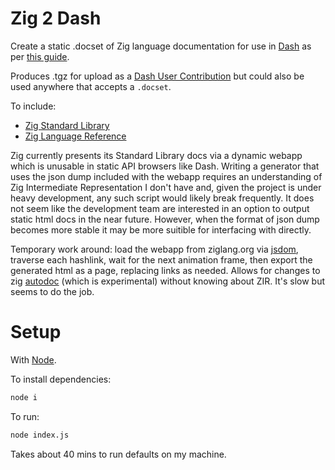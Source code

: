 # Zig 2 Dash

Create a static .docset of Zig language documentation for use in [Dash](https://kapeli.com/dash) as per [this guide](https://kapeli.com/docsets#dashDocset).

Produces .tgz for upload as a [Dash User Contribution](https://github.com/Kapeli/Dash-User-Contributions) but could also be used anywhere that accepts a `.docset`.

To include:
- [Zig Standard Library](https://ziglang.org/documentation/master/std/)
- [Zig Language Reference](https://ziglang.org/documentation/master/)

Zig currently presents its Standard Library docs via a dynamic webapp which is unusable in static API browsers like Dash. Writing a generator that uses the json dump included with the webapp requires an understanding of Zig Intermediate Representation I don't have and, given the project is under heavy development, any such script would likely break frequently. It does not seem like the development team are interested in an option to output static html docs in the near future. However, when the format of json dump becomes more stable it may be more suitible for interfacing with directly.

Temporary work around: load the webapp from ziglang.org via [jsdom](https://github.com/jsdom/jsdom), traverse each hashlink, wait for the next animation frame, then export the generated html as a page, replacing links as needed. Allows for changes to zig [autodoc](https://github.com/ziglang/zig/wiki/How-to-contribute-to-Autodoc) (which is experimental) without knowing about ZIR. It's slow but seems to do the job.

# Setup

With [Node](https://nodejs.org).

To install dependencies:

```bash
node i
```

To run:

```bash
node index.js
```

Takes about 40 mins to run defaults on my machine.
